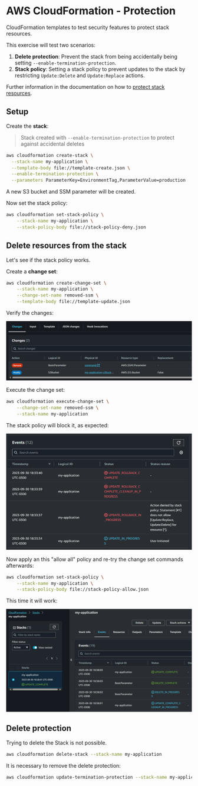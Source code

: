 # AWS CloudFormation - Protection

CloudFormation templates to test security features to protect stack resources.

This exercise will test two scenarios:

1. **Delete protection**: Prevent the stack from being accidentally being setting `--enable-termination-protection`.
2. **Stack policy**: Setting a stack policy to prevent updates to the stack by restricting `Update:Delete` and `Update:Replace` actions.

Further information in the documentation on how to [protect stack resources][1].

## Setup

Create the **stack**:

> Stack created with `--enable-termination-protection` to protect against accidental deletes

```sh
aws cloudformation create-stack \
  --stack-name my-application \
  --template-body file://template-create.json \
  --enable-termination-protection \
  --parameters ParameterKey=EnvironmentTag,ParameterValue=production
```

A new S3 bucket and SSM parameter will be created.

Now set the stack policy:

```sh
aws cloudformation set-stack-policy \
    --stack-name my-application \
    --stack-policy-body file://stack-policy-deny.json
```

## Delete resources from the stack

Let's see if the stack policy works.

Create a **change set**:

```sh
aws cloudformation create-change-set \
    --stack-name my-application \
    --change-set-name removed-ssm \
    --template-body file://template-update.json
```

Verify the changes:

<img src="img/changeset.png" />

Execute the change set:

```sh
aws cloudformation execute-change-set \
    --change-set-name removed-ssm \
    --stack-name my-application
```

The stack policy will block it, as expected:

<img src="img/changeset-error.png" />


Now apply an this "allow all" policy and re-try the change set commands afterwards:

```sh
aws cloudformation set-stack-policy \
    --stack-name my-application \
    --stack-policy-body file://stack-policy-allow.json
```

This time it will work:

<img src="img/changeset-ok.png" />

## Delete protection

Trying to delete the Stack is not possible.

```sh
aws cloudformation delete-stack --stack-name my-application
```

It is necessary to remove the delete protection:

```sh
aws cloudformation update-termination-protection --stack-name my-application --no-enable-termination-protection
```

[1]: https://docs.aws.amazon.com/AWSCloudFormation/latest/UserGuide/protect-stack-resources.html
